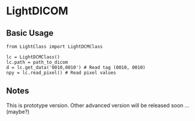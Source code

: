 # LightDICOM

## Basic Usage

```
from LightClass import LightDCMClass

lc = LightDCMClass()
lc.path = path_to_dicom
d = lc.get_data('0010,0010') # Read tag (0010, 0010)
npy = lc.read_pixel() # Read pixel values
```

## Notes

This is prototype version. Other advanced version will be released soon ... (maybe?)
